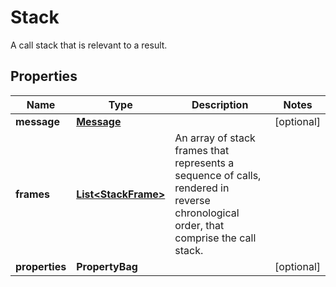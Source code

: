 

# Stack

A call stack that is relevant to a result.

## Properties

| Name | Type | Description | Notes |
|------------ | ------------- | ------------- | -------------|
|**message** | [**Message**](Message.md) |  |  [optional] |
|**frames** | [**List&lt;StackFrame&gt;**](StackFrame.md) | An array of stack frames that represents a sequence of calls, rendered in reverse chronological order, that comprise the call stack. |  |
|**properties** | **PropertyBag** |  |  [optional] |



